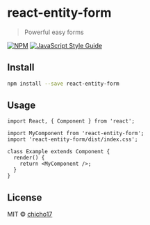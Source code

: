# react-entity-form

> Powerful easy forms

[![NPM](https://img.shields.io/npm/v/react-entity-form.svg)](https://www.npmjs.com/package/react-entity-form) [![JavaScript Style Guide](https://img.shields.io/badge/code_style-standard-brightgreen.svg)](https://standardjs.com)

## Install

```bash
npm install --save react-entity-form
```

## Usage

```tsx
import React, { Component } from 'react';

import MyComponent from 'react-entity-form';
import 'react-entity-form/dist/index.css';

class Example extends Component {
  render() {
    return <MyComponent />;
  }
}
```

## License

MIT © [chicho17](https://github.com/chicho17)

